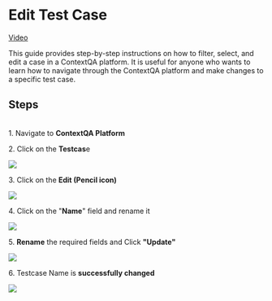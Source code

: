 
# Edit Test Case

[Video](https://youtu.be/hJJa91jPoWo)



This guide provides step-by-step instructions on how to filter, select, and edit a case in a ContextQA platform. It is useful for anyone who wants to learn how to navigate through the ContextQA platform and make changes to a specific test case.


## Steps

\
1\. Navigate to **ContextQA Platform**


2\. Click on the **Testcas**e

![](https://ajeuwbhvhr.cloudimg.io/colony-recorder.s3.amazonaws.com/files/2024-02-28/cd4f764f-18dc-4f80-833f-5c2275902d7a/ascreenshot.jpeg?tl_px=137,0&br_px=1212,600&force_format=png&wat_scale=95&wat=1&wat_opacity=0.7&wat_gravity=northwest&wat_url=https://colony-recorder.s3.us-west-1.amazonaws.com/images/watermarks/FB923C_standard.png&wat_pad=502,211)


3\. Click on the **Edit (Pencil icon)**

![](https://ajeuwbhvhr.cloudimg.io/colony-recorder.s3.amazonaws.com/files/2024-02-28/d5156826-15d2-41e8-b278-bfdd51e15dfc/ascreenshot.jpeg?tl_px=844,0&br_px=1920,600&force_format=png&wat_scale=95&wat=1&wat_opacity=0.7&wat_gravity=northwest&wat_url=https://colony-recorder.s3.us-west-1.amazonaws.com/images/watermarks/FB923C_standard.png&wat_pad=837,13)


4\. Click on the "**Name**" field and rename it

![](https://ajeuwbhvhr.cloudimg.io/colony-recorder.s3.amazonaws.com/files/2024-02-28/34569417-6b89-46b9-a7de-dc5e3c574f3a/ascreenshot.jpeg?tl_px=44,0&br_px=1119,600&force_format=png&wat_scale=95&wat=1&wat_opacity=0.7&wat_gravity=northwest&wat_url=https://colony-recorder.s3.us-west-1.amazonaws.com/images/watermarks/FB923C_standard.png&wat_pad=502,91)


5\. **Rename** the required fields and Click **"Update"**

![](https://ajeuwbhvhr.cloudimg.io/colony-recorder.s3.amazonaws.com/files/2024-02-28/eb8bdf7d-acde-40d3-8ad7-483c558b15a2/ascreenshot.jpeg?tl_px=832,0&br_px=1907,600&force_format=png&wat_scale=95&wat=1&wat_opacity=0.7&wat_gravity=northwest&wat_url=https://colony-recorder.s3.us-west-1.amazonaws.com/images/watermarks/FB923C_standard.png&wat_pad=502,17)


6\. Testcase Name is **successfully changed**

![](https://ajeuwbhvhr.cloudimg.io/colony-recorder.s3.amazonaws.com/files/2024-02-28/66a24c68-5c77-4110-a861-35698edfe039/ascreenshot.jpeg?tl_px=0,0&br_px=1075,600&force_format=png&wat_scale=95&wat=1&wat_opacity=0.7&wat_gravity=northwest&wat_url=https://colony-recorder.s3.us-west-1.amazonaws.com/images/watermarks/FB923C_standard.png&wat_pad=200,22)



